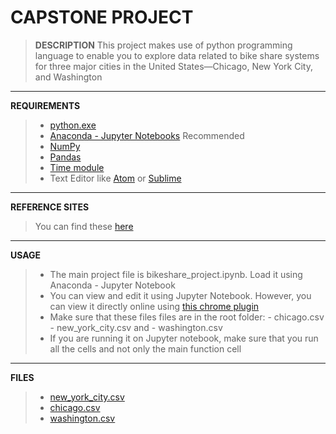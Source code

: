 # CAPSTONE PROJECT
> **DESCRIPTION**
This project makes use of python programming language to enable you to explore data related to bike share systems for three major cities in the United States—Chicago, New York City, and Washington
---

**REQUIREMENTS**
>* [python.exe](https://python.org)
>* [Anaconda - Jupyter Notebooks](https://anaconda.com/install) Recommended
>* [NumPy](https://numpy.org/install/)
>* [Pandas](https://pandas.pydata.org/)
>* [Time module](https://pypi.org/project/time/)
>* Text Editor like [Atom](https://atom.io) or [Sublime](https://sublimetext.com/download)
---
**REFERENCE SITES**
> You can find these [here](reference-sites.txt)
---

**USAGE**
>* The main project file is bikeshare_project.ipynb. Load it using Anaconda - Jupyter Notebook
>* You can view and edit it using Jupyter Notebook. However, you can view it directly online using [this chrome plugin](https://chrome.google.com/webstore/detail/jupyter-notebooks-ipynb-v/obgkpboeomlhgaphgcodgmpphdohclgj)
>* Make sure that these files files are in the root folder:
    - chicago.csv
    - new_york_city.csv and
    - washington.csv
>* If you are running it on Jupyter notebook, make sure that you run all the cells and not only the main function cell
---
**FILES**
>* [new_york_city.csv](https://drive.google.com/file/d/13kjLpZRQl5dboZ7l7YDEU5MQigRGR__4/view?usp=sharing)
>* [chicago.csv](https://drive.google.com/file/d/116HMmG--VNp6X4e6iHmRwN7NwOa_xFHy/view?usp=sharing)
>* [washington.csv](https://drive.google.com/file/d/1SUly07qi5QTJ-nNRv5-CP_aVNjWJ-oXC/view?usp=sharing)


